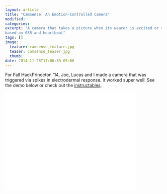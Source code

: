 ```yaml
---
layout: article
title: "CamSense: An Emotion-Controlled Camera"
modified:
categories:
excerpt: "A camera that takes a picture when its wearer is excited or stressed,
based on GSR and heartbeat"
tags: []
image:
  feature: camsense_feature.jpg
  teaser: camsense_teaser.jpg
  thumb:
date: 2014-11-26T17:06:39-05:00
---
```


For Fall HackPrinceton '14, Joe, Lucas and I made a camera that was triggered
via spikes in electrodermal response. It worked super well! See the demo below or check
out the
[instructables](http://www.instructables.com/id/CamSense-An-Emotion-Triggered-Camera/).

<iframe width="420" height="315" src="//www.youtube.com/embed/Y5tTZEzH844" frameborder="0" allowfullscreen></iframe>
